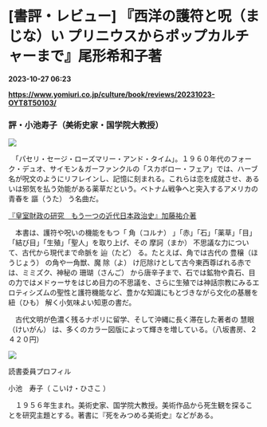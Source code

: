 # [書評・レビュー] 『西洋の護符と呪（まじな）い プリニウスからポップカルチャーまで』尾形希和子著

**2023-10-27 06:23**

**https://www.yomiuri.co.jp/culture/book/reviews/20231023-OYT8T50103/**

### 評・小池寿子（美術史家・国学院大教授）

[![](https://www.yomiuri.co.jp/media/2023/10/20231023-OYT8I50136-1.jpg)](https://www.yomiuri.co.jp/pluralphoto/20231023-OYT8I50136/)

　「パセリ・セージ・ローズマリー・アンド・タイム」。１９６０年代のフォーク・デュオ、サイモン＆ガーファンクルの「スカボロー・フェア」では、ハーブ名が呪文のようにリフレインし、記憶に刻まれる。これらは恋を成就させ、あるいは邪気を払う効能がある薬草だという。ベトナム戦争へと突入するアメリカの青春を 謳（うた） う名曲だ。

[『皇室財政の研究　もう一つの近代日本政治史』加藤祐介著](https://www.yomiuri.co.jp/culture/book/reviews/20231023-OYT8T50089/)

　本書は、護符や呪いの機能をもつ「 角（コルナ） 」「赤」「石」「薬草」「目」「結び目」「生殖」「聖人」を取り上げ、その 摩訶（まか） 不思議な力について、古代から現代まで命脈を 辿（たど） る。たとえば、角では古代の 豊穣（ほうじょう） の角や一角獣、魔 除（よ） け厄除けとして古今東西尊ばれる赤では、ミミズク、神秘の 珊瑚（さんご） から唐辛子まで、石では鉱物や貴石、目の力ではメドゥーサをはじめ目力の不思議を、さらに生殖では神話宗教にみるエロティシズムの聖性と護符機能など、豊かな知識にもとづきながら文化の基層を 紐（ひも） 解く小気味よい知恵の書だ。

　古代文明が色濃く残るナポリに留学、そして沖縄に長く滞在した著者の 慧眼（けいがん） は、多くのカラー図版によって輝きを増している。（八坂書房、２４２０円）

![](https://www.yomiuri.co.jp/media/2023/09/bookkoike.jpg)

読書委員プロフィル

小池　寿子（ こいけ・ひさこ ）

　１９５６年生まれ。美術史家、国学院大教授。美術作品から死生観を探ることを研究主題とする。著書に『死をみつめる美術史』などがある。